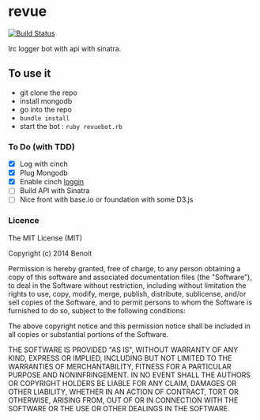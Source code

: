 revue
=====

[![Build Status](https://travis-ci.org/benoittgt/revue.svg?branch=mongo_spec)](https://travis-ci.org/benoittgt/revue)

Irc logger bot with api with sinatra.

## To use it

* git clone the repo
* install mongodb
* go into the repo
* `bundle install`
* start the bot : `ruby revuebot.rb`

### To Do (with TDD)

* [X] Log with cinch
* [X] Plug Mongodb
* [X] Enable cinch [loggin](https://github.com/cinchrb/cinch/blob/48ea90d25f0d46ca4c4aba8fe1934e5cc6210a5e/docs/logging.md)
* [ ] Build API with Sinatra
* [ ] Nice front with base.io or foundation with some D3.js

### Licence

The MIT License (MIT)

Copyright (c) 2014 Benoit

Permission is hereby granted, free of charge, to any person obtaining a copy
of this software and associated documentation files (the "Software"), to deal
in the Software without restriction, including without limitation the rights
to use, copy, modify, merge, publish, distribute, sublicense, and/or sell
copies of the Software, and to permit persons to whom the Software is
furnished to do so, subject to the following conditions:

The above copyright notice and this permission notice shall be included in all
copies or substantial portions of the Software.

THE SOFTWARE IS PROVIDED "AS IS", WITHOUT WARRANTY OF ANY KIND, EXPRESS OR
IMPLIED, INCLUDING BUT NOT LIMITED TO THE WARRANTIES OF MERCHANTABILITY,
FITNESS FOR A PARTICULAR PURPOSE AND NONINFRINGEMENT. IN NO EVENT SHALL THE
AUTHORS OR COPYRIGHT HOLDERS BE LIABLE FOR ANY CLAIM, DAMAGES OR OTHER
LIABILITY, WHETHER IN AN ACTION OF CONTRACT, TORT OR OTHERWISE, ARISING FROM,
OUT OF OR IN CONNECTION WITH THE SOFTWARE OR THE USE OR OTHER DEALINGS IN THE
SOFTWARE.

